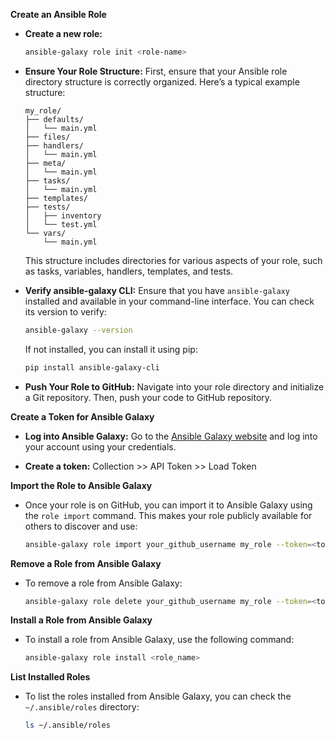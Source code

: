 **Create an Ansible Role**

- **Create a new role:**

  ```bash
  ansible-galaxy role init <role-name>
  ```

- **Ensure Your Role Structure:** First, ensure that your Ansible role directory structure is correctly organized. Here’s a typical example structure:

  ```
  my_role/
  ├── defaults/
  │   └── main.yml
  ├── files/
  ├── handlers/
  │   └── main.yml
  ├── meta/
  │   └── main.yml
  ├── tasks/
  │   └── main.yml
  ├── templates/
  ├── tests/
  │   ├── inventory
  │   └── test.yml
  └── vars/
      └── main.yml
  ```

  This structure includes directories for various aspects of your role, such as tasks, variables, handlers, templates, and tests.

- **Verify ansible-galaxy CLI:** Ensure that you have `ansible-galaxy` installed and available in your command-line interface. You can check its version to verify:

  ```bash
  ansible-galaxy --version
  ```

  If not installed, you can install it using pip:

  ```bash
  pip install ansible-galaxy-cli
  ```

- **Push Your Role to GitHub:** Navigate into your role directory and initialize a Git repository. Then, push your code to GitHub repository.

**Create a Token for Ansible Galaxy**

- **Log into Ansible Galaxy:** Go to the [Ansible Galaxy website](https://galaxy.ansible.com/) and log into your account using your credentials.

- **Create a token:** Collection >> API Token >> Load Token

**Import the Role to Ansible Galaxy**

- Once your role is on GitHub, you can import it to Ansible Galaxy using the `role import` command. This makes your role publicly available for others to discover and use:

  ```bash
  ansible-galaxy role import your_github_username my_role --token=<token_value>
  ```

**Remove a Role from Ansible Galaxy**

- To remove a role from Ansible Galaxy:

  ```bash
  ansible-galaxy role delete your_github_username my_role --token=<token_value>
  ```

**Install a Role from Ansible Galaxy**

- To install a role from Ansible Galaxy, use the following command:

  ```bash
  ansible-galaxy role install <role_name>
  ```

**List Installed Roles**

- To list the roles installed from Ansible Galaxy, you can check the `~/.ansible/roles` directory:

  ```bash
  ls ~/.ansible/roles
  ```
